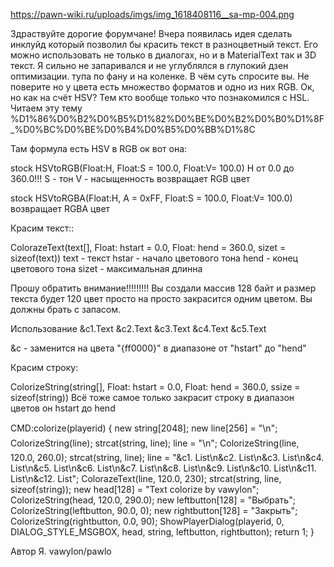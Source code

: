 

https://pawn-wiki.ru/uploads/imgs/img_1618408116__sa-mp-004.png


Здраствуйте дорогие форумчане!
Вчера появилась идея сделать инклуйд который позволил бы красить текст в разноцветный текст.
Его можно использовать не только в диалогах, но и в MaterialText так и 3D текст.
Я сильно не запаривался и не углублялся в глупокий дзен оптимизации. тупа по фану и на коленке.
В чём суть спросите вы. Не поверите но у цвета есть множество форматов и одно из них RGB. Ок, но как на счёт HSV?
Тем кто вообще только что познакомился с HSL.
Читаем эту тему
%D1%86%D0%B2%D0%B5%D1%82%D0%BE%D0%B2%D0%B0%D1%8F_%D0%BC%D0%BE%D0%B4%D0%B5%D0%BB%D1%8C

Там формула есть HSV в RGB ок вот она:

stock HSVtoRGB(Float:H, Float:S = 100.0, Float:V= 100.0)
H от 0.0 до 360.0!!!
S - тон
V - насыщенность
возвращает RGB цвет

stock HSVtoRGBA(Float:H, A = 0xFF, Float:S = 100.0, Float:V= 100.0)
возвращает RGBA цвет


Красим текст::

ColorazeText(text[], Float: hstart = 0.0, Float: hend = 360.0, sizet = sizeof(text))
text - текст
hstar - начало цветового тона
hend - конец цветового тона
sizet - максимальная длинна


Прошу обратить внимание!!!!!!!!!
Вы создали массив 128 байт и размер текста будет 120 цвет просто на просто закрасится одним цветом.
Вы должны брать с запасом. 

Использование 
&c1.Text
&c2.Text
&c3.Text
&c4.Text
&c5.Text

&c - заменится на цвета "{ff0000}" в диапазоне от "hstart" до "hend"

Красим строку:

ColorizeString(string[], Float: hstart = 0.0, Float: hend = 360.0, ssize = sizeof(string))
Всё тоже самое только закрасит строку в диапазон цветов он hstart до hend


CMD:colorize(playerid)
{
	new string[2048];
 	new line[256] = "\n";
    ColorizeString(line);
    strcat(string, line);
    line = "\n";
    ColorizeString(line, 120.0, 260.0);
    strcat(string, line);
    line = "&c1. List\n&c2. List\n&c3. List\n&c4. List\n&c5. List\n&c6. List\n&c7. List\n&c8. List\n&c9. List\n&c10. List\n&c11. List\n&c12. List";
    ColorazeText(line, 120.0, 230);
	strcat(string, line, sizeof(string));
	new head[128] = "Text colorize by vawylon";
	ColorizeString(head, 120.0, 290.0);
	new leftbutton[128] = "Выбрать";
	ColorizeString(leftbutton, 90.0, 0);
	new rightbutton[128] = "Закрыть";
	ColorizeString(rightbutton, 0.0, 90);
    ShowPlayerDialog(playerid, 0, DIALOG_STYLE_MSGBOX, head, string, leftbutton, rightbutton);
    return 1;
}

Автор Я. vawylon/pawlo
